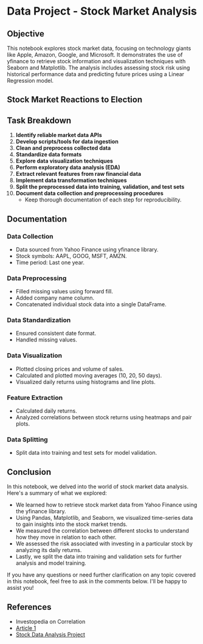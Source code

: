 # Data Project - Stock Market Analysis

## Objective
This notebook explores stock market data, focusing on technology giants like Apple, Amazon, Google, and Microsoft. It demonstrates the use of yfinance to retrieve stock information and visualization techniques with Seaborn and Matplotlib. The analysis includes assessing stock risk using historical performance data and predicting future prices using a Linear Regression model.

## Stock Market Reactions to Election

## Task Breakdown
1. **Identify reliable market data APIs**
2. **Develop scripts/tools for data ingestion**
3. **Clean and preprocess collected data**
4. **Standardize data formats**
5. **Explore data visualization techniques**
6. **Perform exploratory data analysis (EDA)**
7. **Extract relevant features from raw financial data**
8. **Implement data transformation techniques**
9. **Split the preprocessed data into training, validation, and test sets**
10. **Document data collection and preprocessing procedures**
    - Keep thorough documentation of each step for reproducibility.

## Documentation

### Data Collection
- Data sourced from Yahoo Finance using yfinance library.
- Stock symbols: AAPL, GOOG, MSFT, AMZN.
- Time period: Last one year.

### Data Preprocessing
- Filled missing values using forward fill.
- Added company name column.
- Concatenated individual stock data into a single DataFrame.

### Data Standardization
- Ensured consistent date format.
- Handled missing values.

### Data Visualization
- Plotted closing prices and volume of sales.
- Calculated and plotted moving averages (10, 20, 50 days).
- Visualized daily returns using histograms and line plots.

### Feature Extraction
- Calculated daily returns.
- Analyzed correlations between stock returns using heatmaps and pair plots.

### Data Splitting
- Split data into training and test sets for model validation.

## Conclusion
In this notebook, we delved into the world of stock market data analysis. Here's a summary of what we explored:

- We learned how to retrieve stock market data from Yahoo Finance using the yfinance library.
- Using Pandas, Matplotlib, and Seaborn, we visualized time-series data to gain insights into the stock market trends.
- We measured the correlation between different stocks to understand how they move in relation to each other.
- We assessed the risk associated with investing in a particular stock by analyzing its daily returns.
- Lastly, we split the data into training and validation sets for further analysis and model training.

If you have any questions or need further clarification on any topic covered in this notebook, feel free to ask in the comments below. I'll be happy to assist you!

## References
- Investopedia on Correlation
- [Article 1](file:///C:/Users/Admin/Desktop/C_AIML/semestert2/AI%20for%20Business/article1.pdf)
- [Stock Data Analysis Project](https://medium.com/@ethan.duong1120/stock-data-analysis-project-python-1bf2c51b615f)
